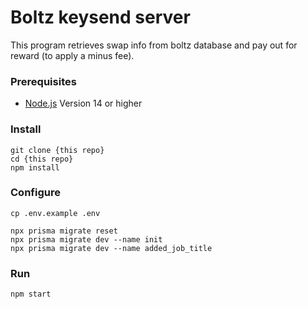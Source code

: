 # Boltz keysend server
This program retrieves swap info from boltz database and pay out for reward (to apply a minus fee).

### Prerequisites

- [Node.js](https://nodejs.org/) Version 14 or higher

### Install
```
git clone {this repo}
cd {this repo}
npm install
```
### Configure

```
cp .env.example .env
```

```
npx prisma migrate reset
npx prisma migrate dev --name init
npx prisma migrate dev --name added_job_title
```

### Run
```
npm start
```
